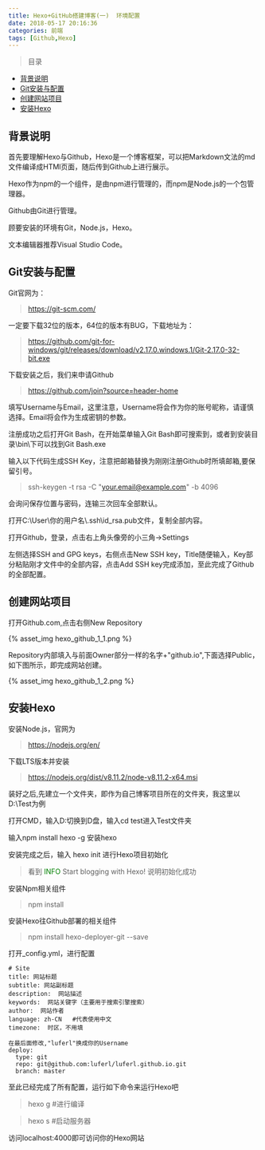 ```yaml
---
title: Hexo+GitHub搭建博客(一)  环境配置
date: 2018-05-17 20:16:36
categories: 前端
tags: [Github,Hexo]
---
```



>目录

* [背景说明](#背景说明)
* [Git安装与配置](#git安装与配置)
* [创建网站项目](#创建网站项目)
* [安装Hexo](#安装hexo)

## 背景说明

首先要理解Hexo与Github，Hexo是一个博客框架，可以把Markdown文法的md文件编译成HTMl页面，随后传到Github上进行展示。

Hexo作为npm的一个组件，是由npm进行管理的，而npm是Node.js的一个包管理器。

Github由Git进行管理。

顾要安装的环境有Git，Node.js，Hexo。

文本编辑器推荐Visual Studio Code。

## Git安装与配置

Git官网为：
>https://git-scm.com/

一定要下载32位的版本，64位的版本有BUG，下载地址为：
>https://github.com/git-for-windows/git/releases/download/v2.17.0.windows.1/Git-2.17.0-32-bit.exe

下载安装之后，我们来申请Github
>https://github.com/join?source=header-home

填写Username与Email，这里注意，Username将会作为你的账号昵称，请谨慎选择。Email将会作为生成密钥的参数。

注册成功之后打开Git Bash，在开始菜单输入Git Bash即可搜索到，或者到安装目录\bin\下可以找到Git Bash.exe

输入以下代码生成SSH Key，注意把邮箱替换为刚刚注册Github时所填邮箱,要保留引号。
>ssh-keygen -t rsa -C "your.email@example.com" -b 4096

会询问保存位置与密码，连输三次回车全部默认。

打开C:\User\你的用户名\\.ssh\id_rsa.pub文件，复制全部内容。

打开Github，登录，点击右上角头像旁的小三角->Settings

左侧选择SSH and GPG keys，右侧点击New SSH key，Title随便输入，Key部分粘贴刚才文件中的全部内容，点击Add SSH key完成添加，至此完成了Github的全部配置。

## 创建网站项目

打开Github.com,点击右侧New Repository

{% asset_img hexo_github_1_1.png %}

Repository内部填入与前面Owner部分一样的名字+"github.io",下面选择Public，如下图所示，即完成网站创建。

{% asset_img hexo_github_1_2.png %}

## 安装Hexo

安装Node.js，官网为
>https://nodejs.org/en/

下载LTS版本并安装

>https://nodejs.org/dist/v8.11.2/node-v8.11.2-x64.msi

装好之后,先建立一个文件夹，即作为自己博客项目所在的文件夹，我这里以D:\Test为例

打开CMD，输入D:切换到D盘，输入cd test进入Test文件夹

输入npm install hexo -g 安装hexo

安装完成之后，输入 hexo init 进行Hexo项目初始化
>看到 <font color=green>INFO</font>  Start blogging with Hexo!  说明初始化成功

安装Npm相关组件
>npm install

安装Hexo往Github部署的相关组件

>npm install hexo-deployer-git --save

打开_config.yml，进行配置
```
# Site
title: 网站标题
subtitle: 网站副标题
description:  网站描述
keywords:  网站关键字（主要用于搜索引擎搜索）
author:  网站作者
language: zh-CN   #代表使用中文
timezone:  时区，不用填

在最后面修改,"luferl"换成你的Username
deploy:
  type: git
  repo: git@github.com:luferl/luferl.github.io.git
  branch: master

```

至此已经完成了所有配置，运行如下命令来运行Hexo吧
>hexo g #进行编译

>hexo s #启动服务器

访问localhost:4000即可访问你的Hexo网站